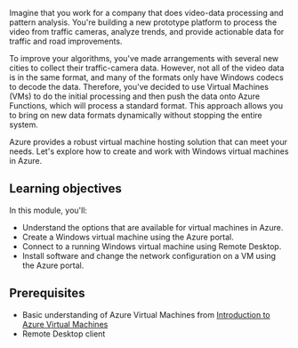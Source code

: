 Imagine that you work for a company that does video-data processing and pattern analysis. You're building a new prototype platform to process the video from traffic cameras, analyze trends, and provide actionable data for traffic and road improvements. 

To improve your algorithms, you've made arrangements with several new cities to collect their traffic-camera data. However, not all of the video data is in the same format, and many of the formats only have Windows codecs to decode the data. Therefore, you've decided to use Virtual Machines (VMs) to do the initial processing and then push the data onto Azure Functions, which will process a standard format. This approach allows you to bring on new data formats dynamically without stopping the entire system.

Azure provides a robust virtual machine hosting solution that can meet your needs. Let's explore how to create and work with Windows virtual machines in Azure.

## Learning objectives

In this module, you'll:

- Understand the options that are available for virtual machines in Azure.
- Create a Windows virtual machine using the Azure portal.
- Connect to a running Windows virtual machine using Remote Desktop.
- Install software and change the network configuration on a VM using the Azure portal.

## Prerequisites

- Basic understanding of Azure Virtual Machines from [Introduction to Azure Virtual Machines](/training/modules/intro-to-azure-virtual-machines/)
- Remote Desktop client
